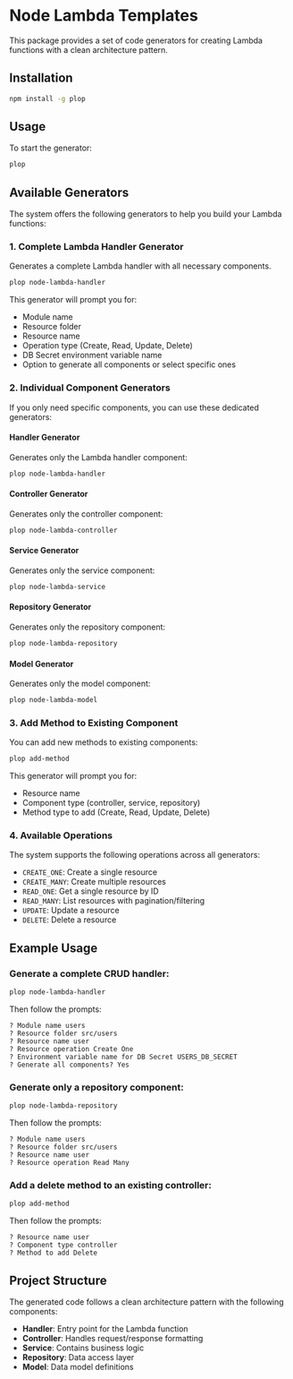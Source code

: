 # Node Lambda Templates

This package provides a set of code generators for creating Lambda functions with a clean architecture pattern.

## Installation

```bash
npm install -g plop
```

## Usage

To start the generator:

```bash
plop
```

## Available Generators

The system offers the following generators to help you build your Lambda functions:

### 1. Complete Lambda Handler Generator

Generates a complete Lambda handler with all necessary components.

```bash
plop node-lambda-handler
```

This generator will prompt you for:
- Module name
- Resource folder
- Resource name
- Operation type (Create, Read, Update, Delete)
- DB Secret environment variable name
- Option to generate all components or select specific ones

### 2. Individual Component Generators

If you only need specific components, you can use these dedicated generators:

#### Handler Generator

Generates only the Lambda handler component:

```bash
plop node-lambda-handler
```

#### Controller Generator

Generates only the controller component:

```bash
plop node-lambda-controller
```

#### Service Generator

Generates only the service component:

```bash
plop node-lambda-service
```

#### Repository Generator

Generates only the repository component:

```bash
plop node-lambda-repository
```

#### Model Generator

Generates only the model component:

```bash
plop node-lambda-model
```

### 3. Add Method to Existing Component

You can add new methods to existing components:

```bash
plop add-method
```

This generator will prompt you for:
- Resource name
- Component type (controller, service, repository)
- Method type to add (Create, Read, Update, Delete)

### 4. Available Operations

The system supports the following operations across all generators:

- `CREATE_ONE`: Create a single resource
- `CREATE_MANY`: Create multiple resources
- `READ_ONE`: Get a single resource by ID
- `READ_MANY`: List resources with pagination/filtering
- `UPDATE`: Update a resource
- `DELETE`: Delete a resource

## Example Usage

### Generate a complete CRUD handler:

```bash
plop node-lambda-handler
```

Then follow the prompts:
```
? Module name users
? Resource folder src/users
? Resource name user
? Resource operation Create One
? Environment variable name for DB Secret USERS_DB_SECRET
? Generate all components? Yes
```

### Generate only a repository component:

```bash
plop node-lambda-repository
```

Then follow the prompts:
```
? Module name users
? Resource folder src/users
? Resource name user
? Resource operation Read Many
```

### Add a delete method to an existing controller:

```bash
plop add-method
```

Then follow the prompts:
```
? Resource name user
? Component type controller
? Method to add Delete
```

## Project Structure

The generated code follows a clean architecture pattern with the following components:

- **Handler**: Entry point for the Lambda function
- **Controller**: Handles request/response formatting
- **Service**: Contains business logic
- **Repository**: Data access layer
- **Model**: Data model definitions
